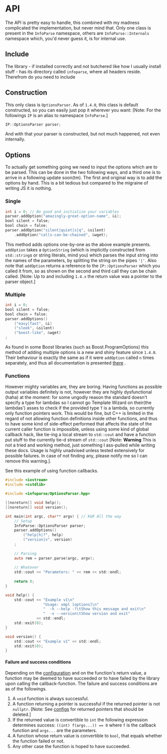 # API

The API is pretty easy to handle, this combined with
my madness complicated the implementation, but never mind that.
Only one class is present in the `InfoParse` namespace, others are 
`InfoParse::Internals` namespace which, you'd never guess it, is for
internal use. 

## Include

The library - if installed correctly and not butchered like how I usually
install stuff - has its directory called `infoparse`, where
all headers reside. Therefrom do you need to include 

## Construction

This only class is `OptionsParser`. As of `1.4.0`, this class
is default constructed, so you can easily just pop it wherever you want:
\[Note: For the followings `IP` is an alias to namespace `InfoParse`.]
```objectivec
IP::OptionsParser parser;
```
And with that your parser is constructed, but not much happened, not 
even internally. 

## Options

To actually get something going we need to input the options which are
to be parsed. This can be done in the two following ways, and a third 
one is to arrive in a following update soon(tm). 
The first and original way is to add the options by hand. This is a bit 
tedious but compared to the migraine of writing JS it is nothing.

### Single

```objectivec
int i = 0; // Be good and initialize your variables
parser.addOption("amazingly-great-option-name", &i);
bool silent = false;
bool chain = false;
parser.addOption("silent|quiet|s|q", &silent)
    .addOption("calls-can-be-chained", &wget);
```

This method adds options one-by-one as the above example presents.
`addOption` takes a `OptionString` (which is implicitly constructed from 
`std::string`s or string literals, mind you) which parses the input string
into the names of the parameters, by splitting the string on the pipes 
`'|'`. Also note that `addOption` returns a reference to the 
`IP::OptionsParser` which you called it from, so as shown on the second 
and third call they can be chain called. \[Note: Up to and including 
`1.4.x` the return value was a pointer to the parser object.]

### Multiple

```objectivec
int i = 0; 
bool silent = false;
bool chain = false;
parser.addOptions()
    ("easy|fast", &i)
    ("sleek", &silent)
    ("boost-like", &wget)
;
```

As found in some Boost libraries (such as Boost.ProgramOptions)
this method of adding multiple options is a new and shiny feature since
`1.4.0`. Their behaviour is exactly the same as if it were `addOption`
called `n` times separately, and thus all documentation is 
presented [there](#single) .

### Functions

However mighty variables are, they are boring. Having functions as possible
output variables definitely is not, however they are highly dysfunctional (haha)
at the moment: for some ungodly reason the standard doesn't specify a type
for lambdas so I cannot go Template Wizard on their(the lambdas') asses 
to check if the provided type `T` is a lambda, so currently only function pointers
work. This would be fine, but C++ is limited in the regard of not allowing 
function definitions inside other functions, and thus to have some kind
of side-effect performed that affects the state of the current caller
function is impossible, unless using some kind of global callback hack, 
like tie-ing a local stream to `std::cout` and have a function put stuff
to the currently tie-d stream of `std::cout` \[Note: **Warning** 
This is not a tried and working method, just something I ass-pulled while
writing these docs. Usage is highly unadvised unless tested extensively 
for possible failures. In case of not finding any, please notify me so 
I can remove this warning.].

See this example of using function callbacks.  

```objectivec
#include <iostream>
#include <cstdlib>

#include <infoparse/OptionsParser.hpp>

[[noreturn]] void help();
[[noreturn]] void version();

int main(int argc, char** argv) { // K&R All the way
    // Setup
    InfoParse::OptionsParser parser;
    parser.addOptions()
        ("help|h|?", help)
        ("version|v", version)
    ;
    
    // Parsing
    auto rem = parser.parse(argc, argv);
    
    // Whatever
    std::cout << "Parameters: " << rem << std::endl;
    
    return 0;
}

void help() {
    std::cout << "Example v1\n"
                 "Usage: xmpl [options]\n"
                 "  -h --help -?\tShow this message and exit\n"
                 "  -v --version\tShow version and exit"
              << std::endl;
    std::exit(0);
}

void version() {
    std::cout << "Example v1" << std::endl;
    std::exit(0);
}

```

#### Failure and success conditions

Depending on the [configuration](/infoparsed/config) and on the
function's return value, a function may be deemed to have succeeded or
to have failed by the library upon calling the callback-function. 
The failure and success conditions are as of the followings.

 1) A `void` function is always successful.
 2) A function returning a pointer is successful if the returned
     pointer is not `nullptr`. \[Note: See 
     [configs](/infoparsed/config#info_delete_return_value_of_callback) 
     for returned pointers that should be deleted.]
 3) If the returned value is convertible to `int` the following
    expression determines success: `((int) f(args...)) == 0` where
    `f` is the callback function and `args...` are the parameters.
 4) A function whose return value is convertible to `bool`, that equals
    whether the function failed or not.
 5) Any other case the function is hoped to have succeeded.
